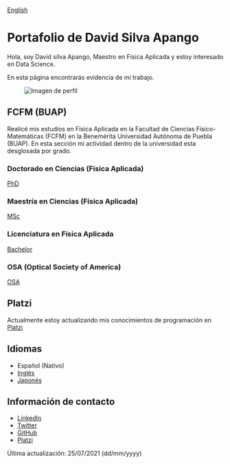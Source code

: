 [English](index.md)

# Portafolio de David Silva Apango

Hola, soy David silva Apango, Maestro en Física Aplicada y estoy interesado en Data Science.

En esta página encontrarás evidencia de mi trabajo.

<figure>
  <img
  src="https://imgur.com/WxNkgL4.jpg"
  alt="Imagen de perfil">
</figure>


## FCFM (BUAP)

Realicé mis estudios en Física Aplicada en la Facultad de Ciencias Físico-Matemáticas (FCFM) en la Benemérita Universidad Autónoma de Puebla (BUAP). En esta sección mi actividad dentro de la universidad esta desglosada por grado.

### Doctorado en Ciencias (Física Aplicada)

[PhD](phdesp.md)

### Maestría en Ciencias (Física Aplicada)

[MSc](mscesp.md)

### Licenciatura en Física Aplicada

[Bachelor](bacheloresp.md)

### OSA (Optical Society of America)

[OSA](osaesp.md)

## Platzi

Actualmente estoy actualizando mis conocimientos de programación en [Platzi](platziesp.md)

## Idiomas

- Español (Nativo)
- [Inglés](englishesp.md)
- [Japonés](japaneseesp.md)

## Información de contacto

- [LinkedIn](https://www.linkedin.com/in/david-silva-apango-60553714a/)
- [Twitter](https://twitter.com/DavidSA06)
- [GitHub](https://davidsa06.github.io/)
- [Platzi](https://platzi.com/p/davidsilvaa/)

Última actualización: 25/07/2021 (dd/mm/yyyy)